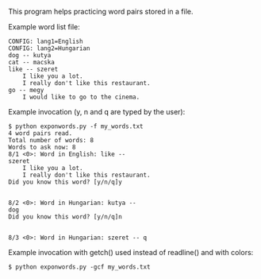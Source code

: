 This program helps practicing word pairs stored in a file.

Example word list file:

    CONFIG: lang1=English
    CONFIG: lang2=Hungarian
    dog -- kutya
    cat -- macska
    like -- szeret
        I like you a lot.
        I really don't like this restaurant.
    go -- megy
        I would like to go to the cinema.

Example invocation (y, n and q are typed by the user):

    $ python exponwords.py -f my_words.txt
    4 word pairs read.
    Total number of words: 8
    Words to ask now: 8
    8/1 <0>: Word in English: like --
    szeret
        I like you a lot.
        I really don't like this restaurant.
    Did you know this word? [y/n/q]y


    8/2 <0>: Word in Hungarian: kutya --
    dog
    Did you know this word? [y/n/q]n


    8/3 <0>: Word in Hungarian: szeret -- q

Example invocation with getch() used instead of readline() and with colors:

    $ python exponwords.py -gcf my_words.txt
